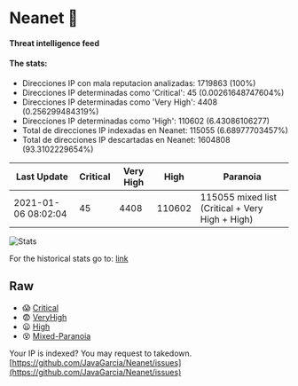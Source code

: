 # Neanet :hocho:
#### Threat intelligence feed
#### The stats:

- Direcciones IP con mala reputacion analizadas: 1719863 (100%)
- Direcciones IP determinadas como 'Critical':  45 (0.00261648747604%)
- Direcciones IP determinadas como 'Very High':  4408 (0.256299484319%)
- Direcciones IP determinadas como 'High':  110602 (6.43086106277)
- Total de direcciones IP indexadas en Neanet:  115055 (6.68977703457%)
- Total de direcciones IP descartadas en Neanet:  1604808 (93.3102229654%)

| Last Update | Critical | Very High | High | Paranoia |
| --- | --- | --- | --- | --- |
| 2021-01-06 08:02:04 | 45 | 4408 | 110602 | 115055 mixed list (Critical + Very High + High)|

![Stats](https://docs.google.com/spreadsheets/d/e/2PACX-1vSnaNMIXVabIpDJjufMlzH7poXnshF3mgd8Is1g9ytUEzVsP5my4Trn8f-xkoLLQ38xpL3HtmUexLo6/pubchart?oid=501124687&format=image)

For the historical stats go to: [link](/stats.csv)
## Raw
- :scream: [Critical](https://raw.githubusercontent.com/JavaGarcia/Neanet/master/blacklists/neanet_critical.txt)
- :fearful: [VeryHigh](https://raw.githubusercontent.com/JavaGarcia/Neanet/master/blacklists/neanet_veryHigh.txtt)
- :frowning: [High](https://raw.githubusercontent.com/JavaGarcia/Neanet/master/blacklists/neanet_high.txt)
- :dizzy_face: [Mixed-Paranoia](https://raw.githubusercontent.com/JavaGarcia/Neanet/master/blacklists/neanet_all.txt)


Your IP is indexed? You may request to takedown. [https://github.com/JavaGarcia/Neanet/issues](https://github.com/JavaGarcia/Neanet/issues)






























































































































































































































































































































































































































































































































































































































































































































































































































































































































































































































































































































































































































































































































































































































































































































































































































































































































































































































































































































































































































































































































































































































































































































































































































































































































































































































































































































































































































































































































































































































































































































































































































































































































































































































